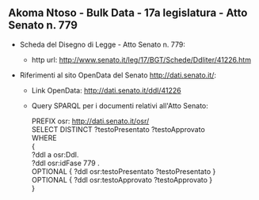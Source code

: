 ## Akoma Ntoso - Bulk Data - 17a legislatura - Atto Senato n. 779 ##

* Scheda del Disegno di Legge - Atto Senato n. 779:
	* http url: http://www.senato.it/leg/17/BGT/Schede/Ddliter/41226.htm

* Riferimenti al sito OpenData del Senato http://dati.senato.it/:
	* Link OpenData: http://dati.senato.it/ddl/41226
	* Query SPARQL per i documenti relativi all'Atto Senato:

        PREFIX osr: <http://dati.senato.it/osr/>  
		SELECT DISTINCT ?testoPresentato ?testoApprovato  
		WHERE  
		{  
		    ?ddl a osr:Ddl.  
		    ?ddl osr:idFase 779 .  
		    OPTIONAL { ?ddl osr:testoPresentato ?testoPresentato }  
		    OPTIONAL { ?ddl osr:testoApprovato ?testoApprovato }  
		}
		
